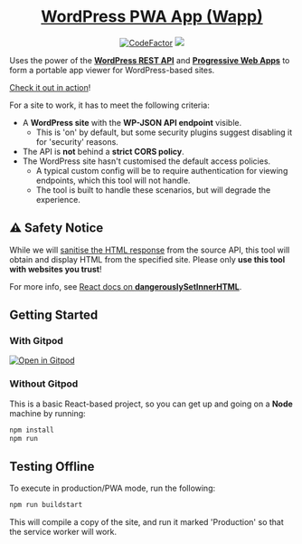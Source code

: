 <h1 align="center"><a href="https://wapp.soupbowl.io">WordPress PWA App (Wapp)</a></h1>
<p align="center">
  <a href="https://www.codefactor.io/repository/github/soup-bowl/wordpress-pwa"><img src="https://www.codefactor.io/repository/github/soup-bowl/wordpress-pwa/badge" alt="CodeFactor" /></a>
  <a href="https://gitpod.io/#https://github.com/soup-bowl/wordpress-pwa"><img src="https://img.shields.io/badge/open%20in-Gitpod-orange?logo=gitpod&logoColor=white" /></a>
</p>

Uses the power of the **[WordPress REST API][wapi]** and **[Progressive Web Apps][pwa]** to form a portable app viewer for WordPress-based sites.

[Check it out in action][live]!

For a site to work, it has to meet the following criteria:

* A **WordPress site** with the **WP-JSON API endpoint** visible.
  * This is 'on' by default, but some security plugins suggest disabling it for 'security' reasons.
* The API is **not** behind a **strict CORS policy**.
* The WordPress site hasn't customised the default access policies.
  * A typical custom config will be to require authentication for viewing endpoints, which this tool will not handle.
  * The tool is built to handle these scenarios, but will degrade the experience.

## :warning: Safety Notice

While we will [sanitise the HTML response](https://www.npmjs.com/package/dompurify) from the source API, this tool will obtain and display HTML from the specified site. Please only **use this tool with websites you trust**!

For more info, see [React docs on **dangerouslySetInnerHTML**](https://reactjs.org/docs/dom-elements.html#dangerouslysetinnerhtml). 

## Getting Started

### With Gitpod

[![Open in Gitpod](https://gitpod.io/button/open-in-gitpod.svg)](https://gitpod.io/#https://github.com/soup-bowl/whatsth.is)

### Without Gitpod

This is a basic React-based project, so you can get up and going on a **Node** machine by running:

```bash
npm install
npm run
```

## Testing Offline

To execute in production/PWA mode, run the following:

```bash
npm run buildstart
```

This will compile a copy of the site, and run it marked 'Production' so that the service worker will work.

[live]: https://soup-bowl.github.io/wordpress-pwa/
[wapi]: https://developer.wordpress.org/rest-api/
[pwa]:  https://web.dev/progressive-web-apps/
